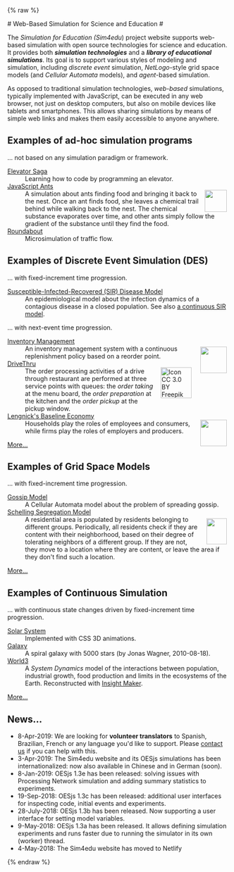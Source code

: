 {% raw %}
<div id="between-head-and-foot">
  <main class="start-page">
    <section class="description">
      # Web-Based Simulation for Science and Education #
      <div>
        <p>The <em>Simulation for Education (Sim4edu</em>) project website supports web-based simulation with open source technologies for science and education. It provides both <b><i>simulation
             technologies</i></b> and a <b><i>library of educational simulations</i></b>. Its goal is to support various
            styles of modeling and simulation, including <em>discrete event</em> simulation,
            <em>NetLogo</em>-style grid space models (and <em>Cellular Automata</em> models), and
            <em>agent</em>-based simulation.</p>
           <p>As opposed to traditional simulation technologies, <em>web-based</em> simulations,
            typically implemented with JavaScript, can be executed in any web browser, not just on desktop
            computers, but also on mobile devices like tablets and smartphones. This allows sharing
            simulations by means of simple web links and makes them easily accessible to anyone anywhere.
           </p>
          </div>
         </section>
         <section class="sim-category" id="ad-hoc-sim">
          <h1>Examples of ad-hoc simulation programs</h1>
          <p>... not based on any simulation paradigm or framework.</p>
          <dl>
           <dt><a href="http://play.elevatorsaga.com">Elevator Saga</a></dt>
           <dd>Learning how to code by programming an elevator.</dd>
           <dt><a href="http://www.natureincode.com/code/various/ants.html">JavaScript Ants</a></dt>
           <dd><img src="img/ant.svg" style="float:right; margin: 0 6px 0 1em;" width="50" id="ant" />A simulation about ants finding food and bringing it back to the nest. Once an ant finds food, she leaves a chemical trail behind while walking back to the nest. The chemical substance evaporates over time, and other ants simply follow the gradient of the substance until they find the food.</dd>
           <dt><a href="http://www.traffic-simulation.de/">Roundabout</a></dt>
           <dd>Microsimulation of traffic flow.</dd>
          </dl>
         </section>
         <section class="sim-category" id="DES">
          <h1>Examples of Discrete Event Simulation (DES) </h1>
          <p>... with fixed-increment time progression.</p>
          <dl>
           <dt><a href="sims/25/index.html">Susceptible-Infected-Recovered (SIR) Disease Model</a></dt>
           <dd>An epidemiological model about the infection dynamics of a contagious disease in a closed population.
            See also <a href="https://insightmaker.com/insight/2944/SIR-Model">a continuous SIR model</a>.</dd>
          </dl>
          <p>... with next-event time progression.</p>
          <dl>
           <dt><a href="sims/4/index.html">Inventory Management</a></dt><dd><img src="img/forklift.svg" style="float:right; margin: 4px 6px 0 1em;" width="60" />An inventory
           management system with a continuous replenishment policy based on a reorder point.</dd>
           <dt><a href="sims/10/index.html">DriveThru</a></dt><dd><img src="img/drive-through-blue.svg" style="float:right; margin: 0 6px 0 1em"
            title="Icon CC 3.0 BY Freepik (www.freepik.com) from www.flaticon.com" width="70" />The order processing activities of a drive through
           restaurant are performed at three service points with queues: the <em>order taking</em> at the menu board, the <em>order preparation</em>
           at the kitchen and the <em>order pickup</em> at the pickup window.</dd>
           <dt><a href="sims/20/index.html">Lengnick's Baseline Economy</a></dt><dd><img src="img/factory.svg" style="float:right; margin: 0 6px 0 1em;" width="60" /> <!-- /LengnickBaselineEconomy-1 -->
           Households play the roles of em&shy;ploy&shy;ees and con&shy;sumers, while firms play the roles of employers and producers.</dd>
          </dl>
          <p><a href="des-models/index.html">More...</a></p>
         </section>
         <section class="sim-category" id="grid-space">
          <h1>Examples of Grid Space Models</h1>
          <p>... with fixed-increment time progression.</p>
          <dl>
           <dt><a href="sims/16/index.html">Gossip Model</a></dt>
              <dd>A Cellular Automata model about the problem of spreading gossip.</dd>
           <dt><a href="sims/6/index.html">Schelling Segregation Model</a></dt>
              <dd><img src="img/SchellingGrid.png" style="float:right; margin: 6px 6px 0 1em;" width="46" height="59" />
               A residential area is popu&shy;lated by resi&shy;dents belonging to different groups. Periodically, all
            residents check if they are content with their neighborhood, based on their degree of
            tolerating neighbors of a different group. If they are not, they move to a location where they
            are content, or leave the area if they don't find such a location.</dd>
          </dl>
          <p><a href="gridspace-models/index.html">More...</a></p>
         </section>
         <section class="sim-category" id="contin">
          <h1>Examples of Continuous Simulation</h1>
          <p>... with continuous state changes driven by fixed-increment time progression.</p>
          <dl>
            <dt><a href="sims/15/index.html">Solar System</a></dt><dd>Implemented with CSS 3D animations.</dd>
            <dt><a href="https://29a.ch/sandbox/2010/galaxy/">Galaxy</a></dt><dd>A spiral galaxy with
            5000 stars (by Jonas Wagner, 2010-08-18).</dd>
           <dt><a href="https://insightmaker.com/insight/1954/The-World3-Model">World3</a></dt>
           <dd>A <em>System Dynamics</em> model of the interactions between population, industrial growth, food production
            and limits in the ecosystems of the Earth. Reconstructed with <a href="https://insightmaker.com/">Insight Maker</a>.</dd>
          </dl>
          <p><a href="continuous-models/index.html">More...</a></p>
         </section>
  </main>
  <aside><h1>News...</h1>
         <ul>
          <li>8-Apr-2019: We are looking for <strong>volunteer translators</strong> to Spanish, Brazilian, French or any language you'd like to support. 
           Please <a href="mailto:G.Wagner@b-tu.de?subject=Sim4edu%20Translation&body=Hi%20guys!%0D%0AI'd%20like%20to%20help%20with%20translating%20Sim4edu%20to%20...">contact us</a> 
           if you can help  with this.</li>
          <li>3-Apr-2019: The Sim4edu website and its OESjs simulations has been internationalized: now also available in
           Chinese and in German (soon).</li>
          <li>8-Jan-2019: OESjs 1.3e has been released: solving issues with Processing Network simulation and adding summary statistics to experiments.</li>
          <li>19-Sep-2018: OESjs 1.3c has been released: additional user interfaces for inspecting code, initial events and experiments.</li>
          <li>28-July-2018: OESjs 1.3b has been released. Now supporting a user interface for setting model variables.</li>
          <li>9-May-2018: OESjs 1.3a has been released. It allows defining simulation experiments and runs faster due to running the simulator in its own (worker) thread.</li>
          <li>4-May-2018: The Sim4edu website has moved to Netlify</li>
         </ul>
  </aside>
</div>
{% endraw %}